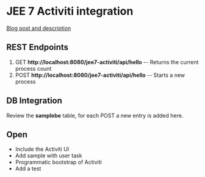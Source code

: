 # JEE 7 Activiti integration

[Blog post and description](http://sterl.org/2017/08/jee-7-activiti-integration/)

## REST Endpoints
1. GET __http://localhost:8080/jee7-activiti/api/hello__ -- Returns the current process count
2. POST __http://localhost:8080/jee7-activiti/api/hello__ -- Starts a new process

## DB Integration

Review the __samplebe__ table, for each POST a new entry is added here.

## Open

* Include the Activiti UI
* Add sample with user task
* Programmatic bootstrap of Activiti
* Add a test